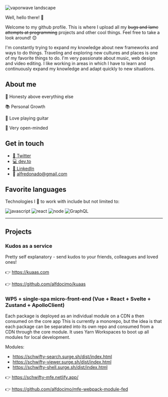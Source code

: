 ![vaporwave landscape](https://i.pinimg.com/originals/2c/91/78/2c91787e2c132a075493760641745b71.gif)


Well, hello there! 👋

Welcome to my github profile. This is where I upload all my ~~bugs and lame attempts at programming~~ projects and other cool things. Feel free to take a look around! 😊

I'm constantly trying to expand my knowledge about new frameworks and ways to do things. Traveling and exploring new cultures and places is one of my favorite things to do. I'm very passionate about music, web design and video editing. I like working in areas in which I have to learn and continuously expand my knowledge and adapt quickly to new situations. 

## About me

🤗 Honesty above everything else

📚 Personal Growth

🎸 Love playing guitar

💭 Very open-minded

## Get in touch

- [🐥 Twitter](https://twitter.com/Alfdocimo)
- [💻 dev.to](https://dev.to/alfdocimo)
- [💼 LinkedIn](https://www.linkedin.com/in/alfdocimo/)
- 📩 alfredonado@gmail.com

## Favorite languages

Technologies I 💜 to work with include but not limited to:

![javascript](https://img.shields.io/badge/-javascript-yellow)
![react](https://img.shields.io/badge/-react-9cf)
![node](https://img.shields.io/badge/-node-green)
![GraphQL](https://img.shields.io/badge/-GraphQL-blueviolet)

<hr>

## Projects

### Kudos as a service

Pretty self explanatory - send kudos to your friends, colleagues and loved ones!

👉 https://kuaas.com

👉 https://github.com/alfdocimo/kuaas

### WP5 + single-spa micro-front-end (Vue + React + Svelte + Zustand + ApolloClient)

Each package is deployed as an individual module on a CDN a then consumed on the core app
This is currently a monorepo, but the idea is that each package can be separated into its own repo and consumed from a CDN through the core module. It uses Yarn Workspaces to boot up all modules for local development.

Modules:

- https://schwifty-search.surge.sh/dist/index.html
- https://schwifty-viewer.surge.sh/dist/index.html
- https://schwifty-shell.surge.sh/dist/index.html

👉 https://schwifty-mfe.netlify.app/

👉 https://github.com/alfdocimo/mfe-webpack-module-fed 
